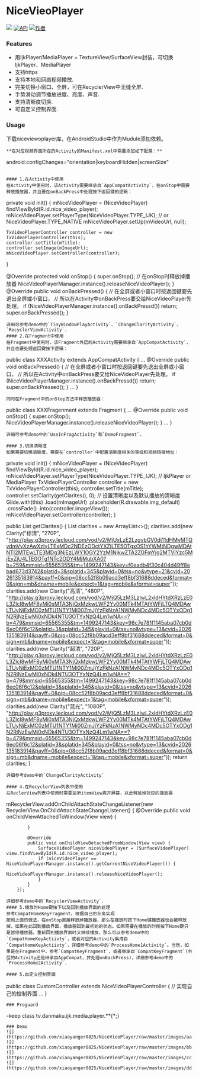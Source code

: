 # NiceVieoPlayer

[![](https://jitpack.io/v/xiaoyanger0825/NiceVieoPlayer.svg)](https://jitpack.io/#xiaoyanger0825/NiceVieoPlayer) [![API](https://img.shields.io/badge/API-16%2B-brightgreen.svg?style=flat)](https://android-arsenal.com/api?level=16) [![作者](https://img.shields.io/badge/%E4%BD%9C%E8%80%85-xiaoyanger0825-orange.svg)](https://github.com/xiaoyanger0825)
### Features

 * 用IjkPlayer/MediaPlayer + TextureView/SurfaceView封装，可切换IjkPlayer、MediaPlayer
 * 支持https
 * 支持本地和网络视频播放.
 * 完美切换小窗口、全屏，可在RecyclerView中无缝全屏.
 * 手势滑动调节播放进度、亮度、声音.
 * 支持清晰度切换.
 * 可自定义控制界面.

### Usage
下载niceviewoplayer库，在AndroidStudio中作为Mudule添加依赖。

```
**在对应视频界面所在的Activity的Manifest.xml中需要添加如下配置：**
```
android:configChanges="orientation|keyboardHidden|screenSize"
```

#### 1.在Activity中使用
在Activity中使用时，该Activity需要继承自`AppCompatActivity`，在onStop中需要释放播放器，并且要在onBackPress中处理按下返回键的逻辑：

```
private void init() {
    mNiceVideoPlayer = (NiceVideoPlayer) findViewById(R.id.nice_video_player);
    mNiceVideoPlayer.setPlayerType(NiceVideoPlayer.TYPE_IJK); // or NiceVideoPlayer.TYPE_NATIVE
    mNiceVideoPlayer.setUp(mVideoUrl, null);
  
    TxVideoPlayerController controller = new TxVideoPlayerController(this);
    controller.setTitle(mTitle);
    controller.setImage(mImageUrl);
    mNiceVideoPlayer.setController(controller);
}

@Override
protected void onStop() {
    super.onStop();
    // 在onStop时释放掉播放器
    NiceVideoPlayerManager.instance().releaseNiceVideoPlayer();
}
@Override
public void onBackPressed() {
    // 在全屏或者小窗口时按返回键要先退出全屏或小窗口，
    // 所以在Activity中onBackPress要交给NiceVideoPlayer先处理。
    if (NiceVideoPlayerManager.instance().onBackPressd()) return;
    super.onBackPressed();
}
```
详细可参考demo中的`TinyWindowPlayActivity`、`ChangeClarityActivity`、`RecyclerViewActivity`.
#### 2.在Fragment中使用
在Fragment中使用时，该Fragment外层的Activity需要继承自`AppCompatActivity`，并且也要处理返回键按下逻辑：
```
public class XXXActivity extends AppCompatActivity {
    ...
    @Override
    public void onBackPressed() {
        // 在全屏或者小窗口时按返回键要先退出全屏或小窗口，
        // 所以在Activity中onBackPress要交给NiceVideoPlayer先处理。
        if (NiceVideoPlayerManager.instance().onBackPressd()) return;
        super.onBackPressed();
    }
    ...
}
```
同时在Fragment中的onStop方法中释放播放器：
```
public class XXXFragenment extends Fragment {
    ...
    @Override
    public void onStop() {
        super.onStop();
        NiceVideoPlayerManager.instance().releaseNiceVideoPlayer();
    }
    ...
}
```
详细可参考demo中的`UseInFragActivity`和`DemoFragment`.

#### 3.切换清晰度
如果需要切换清晰度，需要在`controller`中配置清晰度相关的等级和视频链接地址：
```
private void init() {
    mNiceVideoPlayer = (NiceVideoPlayer) findViewById(R.id.nice_video_player);
    mNiceVideoPlayer.setPlayerType(NiceVideoPlayer.TYPE_IJK); // IjkPlayer or MediaPlayer
    TxVideoPlayerController controller = new TxVideoPlayerController(this);
    controller.setTitle(mTitle);
    controller.setClarity(getClarites(), 0);    // 设置清晰度以及默认播放的清晰度
    Glide.with(this)
            .load(mImageUrl)
            .placeholder(R.drawable.img_default)
            .crossFade()
            .into(controller.imageView());
    mNiceVideoPlayer.setController(controller);
}

public List<Clarity> getClarites() {
    List<Clarity> clarities = new ArrayList<>();
    clarities.add(new Clarity("标清", "270P", "http://play.g3proxy.lecloud.com/vod/v2/MjUxLzE2LzgvbGV0di11dHMvMTQvdmVyXzAwXzIyLTExMDc2NDEzODctYXZjLTE5OTgxOS1hYWMtNDgwMDAtNTI2MTEwLTE3MDg3NjEzLWY1OGY2YzM1NjkwZTA2ZGFmYjg2MTVlYzc5MjEyZjU4LTE0OTg1NTc2ODY4MjMubXA0?b=259&mmsid=65565355&tm=1499247143&key=f0eadb4f30c404d49ff8ebad673d3742&platid=3&splatid=345&playid=0&tss=no&vtype=21&cvid=2026135183914&payff=0&pip=08cc52f8b09acd3eff8bf31688ddeced&format=0&sign=mb&dname=mobile&expect=1&tag=mobile&xformat=super"));
    clarities.add(new Clarity("高清", "480P", "http://play.g3proxy.lecloud.com/vod/v2/MjQ5LzM3LzIwL2xldHYtdXRzLzE0L3Zlcl8wMF8yMi0xMTA3NjQxMzkwLWF2Yy00MTk4MTAtYWFjLTQ4MDAwLTUyNjExMC0zMTU1NTY1Mi00ZmJjYzFkNzA1NWMyNDc4MDc5OTYxODg1N2RjNzEwMi0xNDk4NTU3OTYxNzQ4Lm1wNA==?b=479&mmsid=65565355&tm=1499247143&key=98c7e781f1145aba07cb0d6ec06f6c12&platid=3&splatid=345&playid=0&tss=no&vtype=13&cvid=2026135183914&payff=0&pip=08cc52f8b09acd3eff8bf31688ddeced&format=0&sign=mb&dname=mobile&expect=1&tag=mobile&xformat=super"));
    clarities.add(new Clarity("超清", "720P", "http://play.g3proxy.lecloud.com/vod/v2/MjQ5LzM3LzIwL2xldHYtdXRzLzE0L3Zlcl8wMF8yMi0xMTA3NjQxMzkwLWF2Yy00MTk4MTAtYWFjLTQ4MDAwLTUyNjExMC0zMTU1NTY1Mi00ZmJjYzFkNzA1NWMyNDc4MDc5OTYxODg1N2RjNzEwMi0xNDk4NTU3OTYxNzQ4Lm1wNA==?b=479&mmsid=65565355&tm=1499247143&key=98c7e781f1145aba07cb0d6ec06f6c12&platid=3&splatid=345&playid=0&tss=no&vtype=13&cvid=2026135183914&payff=0&pip=08cc52f8b09acd3eff8bf31688ddeced&format=0&sign=mb&dname=mobile&expect=1&tag=mobile&xformat=super"));
    clarities.add(new Clarity("蓝光", "1080P", "http://play.g3proxy.lecloud.com/vod/v2/MjQ5LzM3LzIwL2xldHYtdXRzLzE0L3Zlcl8wMF8yMi0xMTA3NjQxMzkwLWF2Yy00MTk4MTAtYWFjLTQ4MDAwLTUyNjExMC0zMTU1NTY1Mi00ZmJjYzFkNzA1NWMyNDc4MDc5OTYxODg1N2RjNzEwMi0xNDk4NTU3OTYxNzQ4Lm1wNA==?b=479&mmsid=65565355&tm=1499247143&key=98c7e781f1145aba07cb0d6ec06f6c12&platid=3&splatid=345&playid=0&tss=no&vtype=13&cvid=2026135183914&payff=0&pip=08cc52f8b09acd3eff8bf31688ddeced&format=0&sign=mb&dname=mobile&expect=1&tag=mobile&xformat=super"));
    return clarities;
}
```
详细参考demo中的`ChangeClarityActivity`

#### 4.在RecyclerView列表中使用
在ReclerView列表中使用时需要监听itemView离开屏幕，以此释放掉对应的播放器
```
mRecyclerView.addOnChildAttachStateChangeListener(new RecyclerView.OnChildAttachStateChangeListener() {
            @Override
            public void onChildViewAttachedToWindow(View view) {

            }

            @Override
            public void onChildViewDetachedFromWindow(View view) {
                SurfaceVideoPlayer niceVideoPlayer = (SurfaceVideoPlayer) view.findViewById(R.id.nice_video_player);
                if (niceVideoPlayer == NiceVideoPlayerManager.instance().getCurrentNiceVideoPlayer()) {
                    NiceVideoPlayerManager.instance().releaseNiceVideoPlayer();
                }
            }
        });
```
详细参考demo中的`RecyclerViewActivity`.
#### 5.播放时Home键按下以及回到播放界面的处理
参考CompatHomeKeyFragment，根据自己的业务实现
按照上面的做法，在onStop直接释放掉播放器，那么在播放时按下Home键播放器也会被释放掉，如果在此回到播放界面，播放器回到最初始的状态。如果需要在播放的时候按下Home键只是暂停播放器，重新回到播放界面时又继续播放，那么可以参考demo中的`CompatHomeKeyActiivty`，或者对应的Activity集成自`CompatHomeKeyActiivty`，详细参考demo中的`ProcessHome1Activity`。当然，如果是在Fragment中，参考`CompatKeyFragment`，或者继承自`CompatKeyFragment`(外层的Activity还是继承自AppCompat，并处理onBackPress)，详细参考demo中的`ProcessHome2Activity`.

#### 5.自定义控制界面
```
public class CustomController extends NiceVideoPlayerController {
    // 实现自己的控制界面
    ...
}
```
### Proguard
```
-keep class tv.danmaku.ijk.media.player.**{*;}
```
### Demo
![](https://github.com/xiaoyanger0825/NiceVieoPlayer/raw/master/images/aa.jpg)
![](https://github.com/xiaoyanger0825/NiceVieoPlayer/raw/master/images/bb.jpg)
![](https://github.com/xiaoyanger0825/NiceVieoPlayer/raw/master/images/cc.jpg)
![](https://github.com/xiaoyanger0825/NiceVieoPlayer/raw/master/images/dd.jpg)
